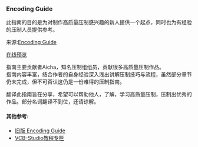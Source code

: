 ### Encoding Guide

此指南的目的是为对制作高质量压制感兴趣的新人提供一个起点，同时也为有经验的压制人员提供参考。

来源:[Encoding Guide](https://git.concertos.live/Encode_Guide/mdbook-guide)

[在线预览](https://suwmlee.github.io/encoding-guide/)

指南主要贡献者Aicha，知名压制组组员，贡献很多高质量压制作品。    
指南内容丰富，结合作者的自身经验深入浅出讲解压制技巧与流程，虽然部分章节仍未完成，但不可否认这仍是一份难得的压制指南。

翻译此指南旨在分享，希望可以帮助他人，了解，学习高质量压制，压制出优秀的作品。部分名词翻译不到位，还请谅解。

#### 其他参考:
- [旧版 Encoding Guide](https://suwmlee.github.io/docs/AHD_encode_guide.pdf)
- [VCB-Studio教程专栏](https://vcb-s.nmm-hd.org/)
